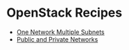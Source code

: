 # OpenStack Recipes

- [One Network Multiple Subnets](./recipes/one-network-multiple-subnets)
- [Public and Private Networks](./recipes/public-and-private-networks)
